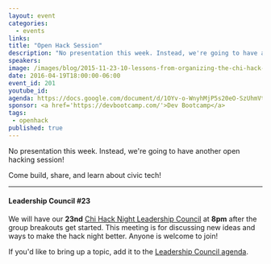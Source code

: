 ```yaml
---
layout: event
categories: 
  - events
links:
title: "Open Hack Session"
description: "No presentation this week. Instead, we're going to have another open hacking session! Come build, share, and learn about civic tech!"
speakers:
image: /images/blog/2015-11-23-10-lessons-from-organizing-the-chi-hack-night/img8.jpg
date: 2016-04-19T18:00:00-06:00
event_id: 201
youtube_id: 
agenda: https://docs.google.com/document/d/1OYv-o-WnyhMjP5s20eO-SzUhmVtbyJCm41AUjJwYYgs/edit#
sponsor: <a href='https://devbootcamp.com/'>Dev Bootcamp</a>
tags: 
 - openhack
published: true
---
```


No presentation this week. Instead, we're going to have another open hacking session!

Come build, share, and learn about civic tech!

---

#### Leadership Council #23

We will have our **23nd** [Chi Hack Night Leadership Council](http://chihacknight.org/leadership-council.html) at **8pm** after the group breakouts get started. This meeting is for discussing new ideas and ways to make the hack night better. Anyone is welcome to join! 

If you'd like to bring up a topic, add it to the [Leadership Council agenda](https://docs.google.com/document/d/1I5cWCWOdan2QYFiMj5mXCTHSaz8jSN78qFsHS4wgls4/edit).
